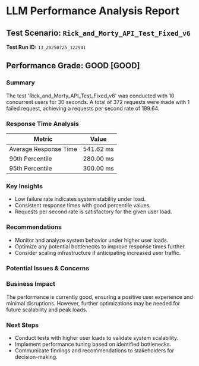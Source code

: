# LLM Performance Analysis Report

## Test Scenario: `Rick_and_Morty_API_Test_Fixed_v6`
**Test Run ID:** `13_20250725_122941`

## Performance Grade: GOOD [GOOD]

### Summary
The test 'Rick_and_Morty_API_Test_Fixed_v6' was conducted with 10 concurrent users for 30 seconds. A total of 372 requests were made with 1 failed request, achieving a requests per second rate of 199.64.

### Response Time Analysis
| Metric | Value |
|---|---|
| Average Response Time | 541.62 ms |
| 90th Percentile | 280.00 ms |
| 95th Percentile | 300.00 ms |

### Key Insights
- Low failure rate indicates system stability under load.
- Consistent response times with good percentile values.
- Requests per second rate is satisfactory for the given user load.

### Recommendations
- Monitor and analyze system behavior under higher user loads.
- Optimize any potential bottlenecks to improve response times further.
- Consider scaling infrastructure if anticipating increased user traffic.

### Potential Issues & Concerns

### Business Impact
The performance is currently good, ensuring a positive user experience and minimal disruptions. However, further optimizations may be needed for future scalability and peak loads.

### Next Steps
- Conduct tests with higher user loads to validate system scalability.
- Implement performance tuning based on identified bottlenecks.
- Communicate findings and recommendations to stakeholders for decision-making.
